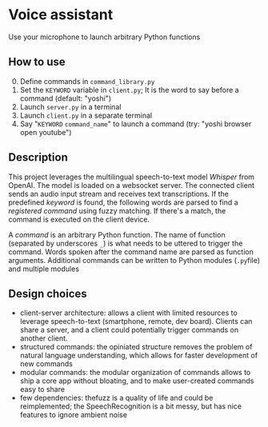 # Voice assistant
Use your microphone to launch arbitrary Python functions

## How to use
0. Define commands in `command_library.py`
1. Set the `KEYWORD` variable in `client.py`; It is the word to say before a command (default: "yoshi")
2. Launch `server.py` in a terminal
3. Launch `client.py` in a separate terminal
4. Say "`KEYWORD` `command_name`" to launch a command (try: "yoshi browser open youtube")


## Description
This project leverages the multilingual speech-to-text model *Whisper* from OpenAI. The model is loaded on a websocket server. The connected client sends an audio input stream and receives text transcriptions. If the predefined *keyword* is found, the following words are parsed to find a *registered command* using fuzzy matching. If there's a match, the command is executed on the client device.

A *command* is an arbitrary Python function. The name of function (separated by underscores `_`) is what needs to be uttered to trigger the command. Words spoken after the command name are parsed as function arguments. Additional commands can be written to Python modules (`.py`file) and multiple modules

## Design choices
- client-server architecture: allows a client with limited resources to leverage speech-to-text (smartphone, remote, dev board). Clients can share a server, and a client could potentially trigger commands on another client.
- structured commands: the opiniated structure removes the problem of natural language understanding, which allows for faster development of new commands
- modular commands: the modular organization of commands allows to ship a core app without bloating, and to make user-created commands easy to share
- few dependencies: thefuzz is a quality of life and could be reimplemented; the SpeechRecognition is a bit messy, but has nice features to ignore ambient noise

